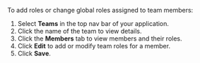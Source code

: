 To add roles or change global roles assigned to team members:

1. Select **Teams** in the top nav bar of your application.
2. Click the name of the team to view details.
3. Click the **Members** tab to view members and their roles.
4. Click **Edit** to add or modify team roles for a member.
5. Click **Save**.